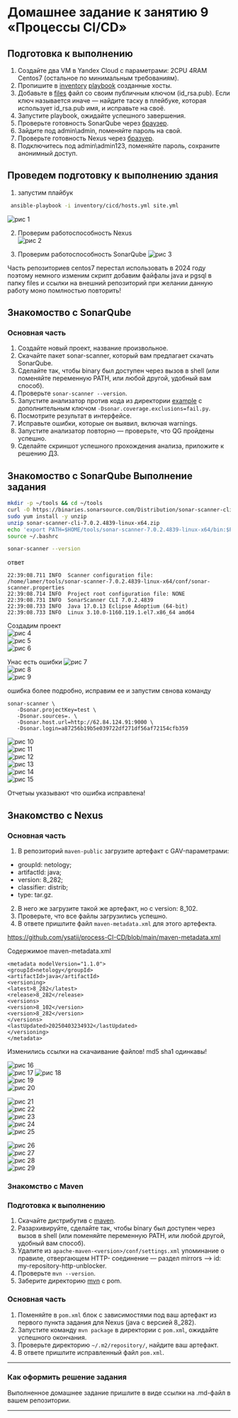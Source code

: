 # Домашнее задание к занятию 9 «Процессы CI/CD»

## Подготовка к выполнению

1. Создайте два VM в Yandex Cloud с параметрами: 2CPU 4RAM Centos7 (остальное по минимальным требованиям).
2. Пропишите в [inventory](./infrastructure/inventory/cicd/hosts.yml) [playbook](./infrastructure/site.yml) созданные хосты.
3. Добавьте в [files](./infrastructure/files/) файл со своим публичным ключом (id_rsa.pub). Если ключ называется иначе — найдите таску в плейбуке, которая использует id_rsa.pub имя, и исправьте на своё.
4. Запустите playbook, ожидайте успешного завершения.
5. Проверьте готовность SonarQube через [браузер](http://localhost:9000).
6. Зайдите под admin\admin, поменяйте пароль на свой.
7.  Проверьте готовность Nexus через [бразуер](http://localhost:8081).
8. Подключитесь под admin\admin123, поменяйте пароль, сохраните анонимный доступ.


## Проведем подготовку к выполнению здания
1. запустим плайбук
```sh 
 ansible-playbook -i inventory/cicd/hosts.yml site.yml
```
![рис 1](https://github.com/ysatii/process-CI-CD/blob/main/img/img_1.jpg)  


2. Проверим работоспособность Nexus  
![рис 2](https://github.com/ysatii/process-CI-CD/blob/main/img/img_2.jpg)  

3. Проверим работоспособность SonarQube 
![рис 3](https://github.com/ysatii/process-CI-CD/blob/main/img/img_3.jpg)  


Часть репозиториев centos7 перестал использовать в 2024 году поэтому немного изменим скрипт 
добавим файфалы java и pgsql в папку files 
и ссылки на внешний репозиторий при желании данную работу моно помлностью повторить!



## Знакомоство с SonarQube

### Основная часть

1. Создайте новый проект, название произвольное.
2. Скачайте пакет sonar-scanner, который вам предлагает скачать SonarQube.
3. Сделайте так, чтобы binary был доступен через вызов в shell (или поменяйте переменную PATH, или любой другой, удобный вам способ).
4. Проверьте `sonar-scanner --version`.
5. Запустите анализатор против кода из директории [example](./example) с дополнительным ключом `-Dsonar.coverage.exclusions=fail.py`.
6. Посмотрите результат в интерфейсе.
7. Исправьте ошибки, которые он выявил, включая warnings.
8. Запустите анализатор повторно — проверьте, что QG пройдены успешно.
9. Сделайте скриншот успешного прохождения анализа, приложите к решению ДЗ.

## Знакомоство с SonarQube Выполнение задания
```sh
mkdir -p ~/tools && cd ~/tools
curl -O https://binaries.sonarsource.com/Distribution/sonar-scanner-cli/sonar-scanner-cli-7.0.2.4839-linux-x64.zip
sudo yum install -y unzip
unzip sonar-scanner-cli-7.0.2.4839-linux-x64.zip
echo 'export PATH=$HOME/tools/sonar-scanner-7.0.2.4839-linux-x64/bin:$PATH' >> ~/.bashrc
source ~/.bashrc
```

```sh
sonar-scanner --version
```
ответ
```
22:39:08.711 INFO  Scanner configuration file: /home/lamer/tools/sonar-scanner-7.0.2.4839-linux-x64/conf/sonar-scanner.properties
22:39:08.714 INFO  Project root configuration file: NONE
22:39:08.731 INFO  SonarScanner CLI 7.0.2.4839
22:39:08.733 INFO  Java 17.0.13 Eclipse Adoptium (64-bit)
22:39:08.733 INFO  Linux 3.10.0-1160.119.1.el7.x86_64 amd64
```
Создадим проект  
![рис 4](https://github.com/ysatii/process-CI-CD/blob/main/img/img_4.jpg)  
![рис 5](https://github.com/ysatii/process-CI-CD/blob/main/img/img_5.jpg)  
![рис 6](https://github.com/ysatii/process-CI-CD/blob/main/img/img_6.jpg)  

Унас есть ошибки
![рис 7](https://github.com/ysatii/process-CI-CD/blob/main/img/img_7.jpg)  
![рис 8](https://github.com/ysatii/process-CI-CD/blob/main/img/img_8.jpg)  
![рис 9](https://github.com/ysatii/process-CI-CD/blob/main/img/img_9.jpg)  

ошибка более подробно, исправим ее и запустим свнова команду
```
sonar-scanner \
   -Dsonar.projectKey=test \
   -Dsonar.sources=. \
   -Dsonar.host.url=http://62.84.124.91:9000 \
   -Dsonar.login=a87256b19b5e039722df271df56af72154cfb359
```

![рис 10](https://github.com/ysatii/process-CI-CD/blob/main/img/img_10.jpg)  
![рис 11](https://github.com/ysatii/process-CI-CD/blob/main/img/img_11.jpg)  
![рис 12](https://github.com/ysatii/process-CI-CD/blob/main/img/img_12.jpg)  
![рис 13](https://github.com/ysatii/process-CI-CD/blob/main/img/img_13.jpg)  
![рис 14](https://github.com/ysatii/process-CI-CD/blob/main/img/img_14.jpg)  
![рис 15](https://github.com/ysatii/process-CI-CD/blob/main/img/img_15.jpg)  

Отчетыы указывают что ошибка исправлена!

## Знакомство с Nexus

### Основная часть

1. В репозиторий `maven-public` загрузите артефакт с GAV-параметрами:

 *    groupId: netology;
 *    artifactId: java;
 *    version: 8_282;
 *    classifier: distrib;
 *    type: tar.gz.
   
2. В него же загрузите такой же артефакт, но с version: 8_102.
3. Проверьте, что все файлы загрузились успешно.
4. В ответе пришлите файл `maven-metadata.xml` для этого артефекта.


https://github.com/ysatii/process-CI-CD/blob/main/maven-metadata.xml

Содержимое maven-metadata.xml
```
<metadata modelVersion="1.1.0">
<groupId>netology</groupId>
<artifactId>java</artifactId>
<versioning>
<latest>8_282</latest>
<release>8_282</release>
<versions>
<version>8_102</version>
<version>8_282</version>
</versions>
<lastUpdated>20250403234932</lastUpdated>
</versioning>
</metadata>
```
Изменились ссылки на скачаивание файлов!
md5 sha1  одинкавы!

![рис 16](https://github.com/ysatii/process-CI-CD/blob/main/img/img_16.jpg)  
![рис 17](https://github.com/ysatii/process-CI-CD/blob/main/img/img_17.jpg) 
![рис 18](https://github.com/ysatii/process-CI-CD/blob/main/img/img_18.jpg)  
![рис 19](https://github.com/ysatii/process-CI-CD/blob/main/img/img_19.jpg)  
![рис 20](https://github.com/ysatii/process-CI-CD/blob/main/img/img_20.jpg) 

![рис 21](https://github.com/ysatii/process-CI-CD/blob/main/img/img_21.jpg)  
![рис 22](https://github.com/ysatii/process-CI-CD/blob/main/img/img_22.jpg)  
![рис 23](https://github.com/ysatii/process-CI-CD/blob/main/img/img_23.jpg)  
![рис 24](https://github.com/ysatii/process-CI-CD/blob/main/img/img_24.jpg)  
![рис 25](https://github.com/ysatii/process-CI-CD/blob/main/img/img_25.jpg)  

![рис 26](https://github.com/ysatii/process-CI-CD/blob/main/img/img_26.jpg)  
![рис 27](https://github.com/ysatii/process-CI-CD/blob/main/img/img_27.jpg)  
![рис 28](https://github.com/ysatii/process-CI-CD/blob/main/img/img_28.jpg)  
![рис 29](https://github.com/ysatii/process-CI-CD/blob/main/img/img_29.jpg)  
 

### Знакомство с Maven

### Подготовка к выполнению

1. Скачайте дистрибутив с [maven](https://maven.apache.org/download.cgi).
2. Разархивируйте, сделайте так, чтобы binary был доступен через вызов в shell (или поменяйте переменную PATH, или любой другой, удобный вам способ).
3. Удалите из `apache-maven-<version>/conf/settings.xml` упоминание о правиле, отвергающем HTTP- соединение — раздел mirrors —> id: my-repository-http-unblocker.
4. Проверьте `mvn --version`.
5. Заберите директорию [mvn](./mvn) с pom.

### Основная часть

1. Поменяйте в `pom.xml` блок с зависимостями под ваш артефакт из первого пункта задания для Nexus (java с версией 8_282).
2. Запустите команду `mvn package` в директории с `pom.xml`, ожидайте успешного окончания.
3. Проверьте директорию `~/.m2/repository/`, найдите ваш артефакт.
4. В ответе пришлите исправленный файл `pom.xml`.

---

### Как оформить решение задания

Выполненное домашнее задание пришлите в виде ссылки на .md-файл в вашем репозитории.

---
